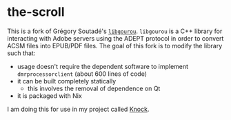 # the-scroll

This is a fork of Grégory Soutadé's [`libgourou`](https://indefero.soutade.fr/p/libgourou/). `libgourou` is a C++ library for interacting with Adobe servers using the ADEPT protocol in order to convert ACSM files into EPUB/PDF files. The goal of this fork is to modify the library such that:

* usage doesn't require the dependent software to implement `dmrprocessorclient` (about 600 lines of code)
* it can be built completely statically
  * this involves the removal of dependence on Qt
* it is packaged with Nix

I am doing this for use in my project called [Knock](https://github.com/BentonEdmondson/knock).